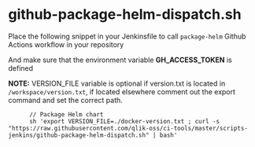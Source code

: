 # github-package-helm-dispatch.sh

Place the following snippet in your Jenkinsfile to call `package-helm` Github Actions workflow in your repository

And make sure that the environment variable **GH_ACCESS_TOKEN** is defined

**NOTE:** VERSION_FILE variable is optional if version.txt is located in `/workspace/version.txt`, if located elsewhere comment out the export command and set the correct path.

```Jenkinsfile
      // Package Helm chart
      sh 'export VERSION_FILE=./docker-version.txt ; curl -s "https://raw.githubusercontent.com/qlik-oss/ci-tools/master/scripts-jenkins/github-package-helm-dispatch.sh" | bash'
```
